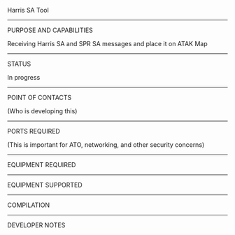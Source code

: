 Harris SA Tool
_________________________________________________________________
PURPOSE AND CAPABILITIES

Receiving Harris SA and SPR SA messages and place it on ATAK Map
_________________________________________________________________
STATUS

In progress
_________________________________________________________________
POINT OF CONTACTS

(Who is developing this)

_________________________________________________________________
PORTS REQUIRED

(This is important for ATO, networking, and other security concerns)

_________________________________________________________________
EQUIPMENT REQUIRED

_________________________________________________________________
EQUIPMENT SUPPORTED

_________________________________________________________________
COMPILATION

_________________________________________________________________
DEVELOPER NOTES
